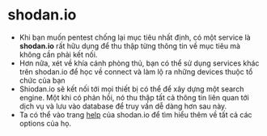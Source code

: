 # shodan.io
- Khi bạn muốn pentest chống lại mục tiêu nhất định, có một service là **shodan.io** rất hữu dụng để thu thập từng thông tin về mục tiêu mà không cần phải kết nối.
- Hơn nữa, xét về khía cánh phòng thủ, bạn có thể sử dụng services khác trên shodan.io để học về connect và làm lộ ra những devices thuộc tổ chức của bạn
- Shiodan.io sẽ kết nối tới mọi thiết bị có thể để xây dựng một search engine. Một khi có phản hồi, nó thu thập tất cả thông tin liên quan tới dịch vụ và lưu vào database để truy vấn dễ dàng hơn sau này.
- Ta có thể vào trang [help](https://help.shodan.io/the-basics/search-query-fundamentals) của shodan.io để tìm hiểu thêm về tất cả các options của họ.
